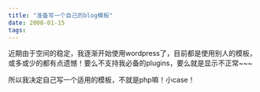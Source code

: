 ```yaml
---
title: "准备写一个自己的blog模板"
date: 2008-01-15
tags:
---
```


近期由于空间的稳定，我逐渐开始使用wordpress了，目前都是使用别人的模板，或多或少的都有点遗憾！要么不支持我必备的plugins，要么就是显示不正常~~~

所以我决定自己写一个适用的模板，不就是php嘛！小case！
